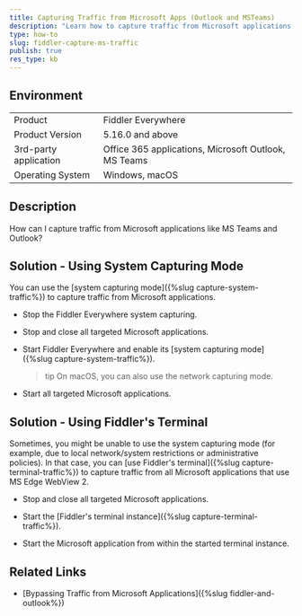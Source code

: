 ```yaml
---
title: Capturing Traffic from Microsoft Apps (Outlook and MSTeams)
description: "Learn how to capture traffic from Microsoft applications using Microsoft Edge WebView 2 (like MSTeams, Outlook, and others)."
type: how-to
slug: fiddler-capture-ms-traffic
publish: true
res_type: kb
---
```


## Environment

|   |   |
|---|---|
| Product | Fiddler Everywhere |
| Product Version | 5.16.0 and above |
| 3rd-party application | Office 365 applications, Microsoft Outlook, MS Teams |
| Operating System | Windows, macOS |

## Description

How can I capture traffic from Microsoft applications like MS Teams and Outlook?

## Solution - Using System Capturing Mode

You can use the [system capturing mode]({%slug capture-system-traffic%}) to capture traffic from Microsoft applications.

- Stop the Fiddler Everywhere system capturing.

- Stop and close all targeted Microsoft applications.

- Start Fiddler Everywhere and enable its [system capturing mode]({%slug capture-system-traffic%}).

    >tip On macOS, you can also use the network capturing mode.

- Start all targeted Microsoft applications.


## Solution - Using Fiddler's Terminal

Sometimes, you might be unable to use the system capturing mode (for example, due to local network/system restrictions or administrative policies). In that case, you can [use Fiddler's terminal]({%slug capture-terminal-traffic%}) to capture traffic from all Microsoft applications that use MS Edge WebView 2.

- Stop and close all targeted Microsoft applications.

- Start the [Fiddler's terminal instance]({%slug capture-terminal-traffic%}).

- Start the Microsoft application from within the started terminal instance.

## Related Links

* [Bypassing Traffic from Microsoft Applications]({%slug fiddler-and-outlook%})

